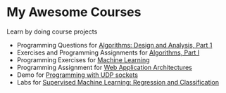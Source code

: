 My Awesome Courses
==================

Learn by doing course projects

* Programming Questions for [Algorithms: Design and Analysis, Part 1](https://class.coursera.org/algo-005)
* Exercises and Programming Assignments for [Algorithms, Part I](https://class.coursera.org/algs4partI-004)
* Programming Exercises for [Machine Learning](https://class.coursera.org/ml-006)
* Programming Assignment for [Web Application Architectures](https://class.coursera.org/webapplications-002)
* Demo for [Programming with UDP sockets](https://www.cs.rutgers.edu/~pxk/417/notes/sockets/udp.html)
* Labs for [Supervised Machine Learning: Regression and Classification](https://www.coursera.org/learn/machine-learning)